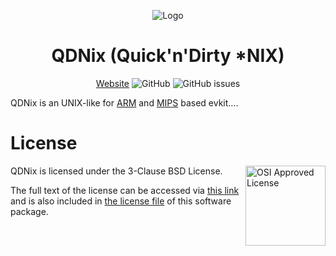 <div align="center">

![Logo](https://qdnix.d0p1.eu/static/img/logo.png)

# QDNix (Quick'n'Dirty *NIX)

[Website](https://qdnix.d0p1.eu)
![GitHub](https://img.shields.io/github/license/d0p1s4m4/QDNix?logoColor=white&style=flat-square)
![GitHub issues](https://img.shields.io/github/issues/d0p1s4m4/QDNix?style=flat-square)

</div>

QDNix is an UNIX-like for [ARM](./src/sys/arm/README.md) and [MIPS](./src/sys/mips/README.md) based evkit....

# License

<img src="https://opensource.org/wp-content/uploads/2022/10/osi-badge-dark.svg" align="right" height="128px" alt="OSI Approved License">

QDNix is licensed under the 3-Clause BSD License.

The full text of the license can be accessed via [this link](https://opensource.org/licenses/BSD-3-Clause) and is also included in [the license file](./LICENSE) of this software package.
